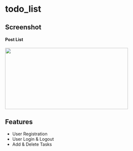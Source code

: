 # todo_list

## Screenshot

#### Post List
<img src="todo_list/api/static/api/images/result.jpg" width="400" height="200"> 

## Features
- User Registration
- User Login & Logout
- Add & Delete Tasks
